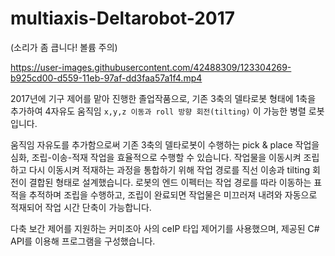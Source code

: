 # multiaxis-Deltarobot-2017

(소리가 좀 큽니다! 볼륨 주의)<br>


https://user-images.githubusercontent.com/42488309/123304269-b925cd00-d559-11eb-97af-dd3faa57a1f4.mp4



2017년에 기구 제어를 맡아 진행한 졸업작품으로, 기존 3축의 델타로봇 형태에 1축을 추가하여 4자유도 움직임 `x,y,z 이동과 roll 방향 회전(tilting)` 이 가능한 병렬 로봇입니다.


움직임 자유도를 추가함으로써 기존 3축의 델타로봇이 수행하는 pick & place 작업을 심화, 조립-이송-적재 작업을 효율적으로 수행할 수 있습니다. 작업물을 이동시켜 조립하고 다시 이동시켜 적재하는 과정을 통합하기 위해 작업 경로를 직선 이송과 tilting 회전이 결합된 형태로 설계했습니다. 로봇의 엔드 이펙터는 작업 경로를 따라 이동하는 표적을 추적하며 조립을 수행하고, 조립이 완료되면 작업물은 미끄러져 내려와 자동으로 적재되어 작업 시간 단축이 가능합니다.

다축 보간 제어를 지원하는 커미조아 사의 ceIP 타입 제어기를 사용했으며, 제공된 C# API를 이용해 프로그램을 구성했습니다.
